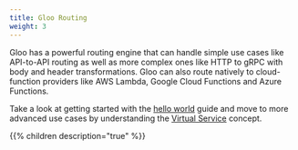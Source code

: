 ```yaml
---
title: Gloo Routing
weight: 3
---
```


Gloo has a powerful routing engine that can handle simple use cases like API-to-API routing as well as more complex ones like HTTP to gRPC with body and header transformations. Gloo can also route natively to cloud-function providers like AWS Lambda, Google Cloud Functions and Azure Functions. 

Take a look at getting started with the [hello world](./hello_world) guide and move to more advanced use cases by understanding the [Virtual Service](../introduction/concepts#virtual-services) concept. 


{{% children description="true" %}}